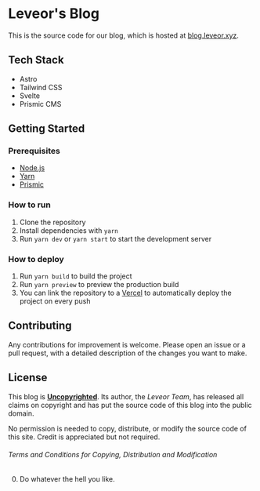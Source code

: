 # Leveor's Blog

This is the source code for our blog, which is hosted at [blog.leveor.xyz](https://blog.leveor.xyz).

## Tech Stack
- Astro
- Tailwind CSS
- Svelte
- Prismic CMS

## Getting Started

### Prerequisites

- [Node.js](https://nodejs.org/en/)
- [Yarn](https://yarnpkg.com/)
- [Prismic](https://prismic.io/)

### How to run

1. Clone the repository
2. Install dependencies with `yarn`
3. Run `yarn dev` or `yarn start` to start the development server

### How to deploy

1. Run `yarn build` to build the project
2. Run `yarn preview` to preview the production build
3. You can link the repository to a [Vercel](https://vercel.com) to automatically deploy the project on every push

## Contributing

Any contributions for improvement is welcome. Please open an issue or a pull request, with a detailed description of the changes you want to make.

## License
This blog is [**Uncopyrighted**](https://mnmlist.com/uncopyright/). Its author, the _Leveor Team_, has released all claims on copyright and has put the source code of this blog into the public domain.

No permission is needed to copy, distribute, or modify the source code of this site. Credit is appreciated but not required.

###### Terms and Conditions for Copying, Distribution and Modification

0. Do whatever the hell you like.
